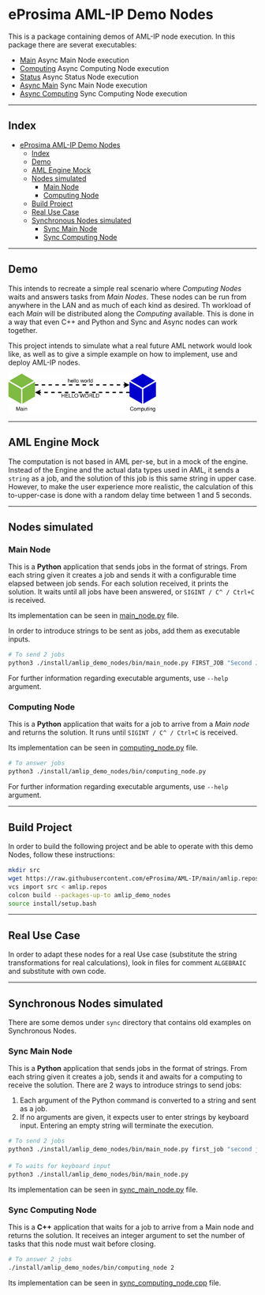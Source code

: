 # eProsima AML-IP Demo Nodes

This is a package containing demos of AML-IP node execution.
In this package there are severat executables:

- [Main](main_node.py) Async Main Node execution
- [Computing](computing_node.py) Async Computing Node execution
- [Status](status_node.py) Async Status Node execution
- [Async Main](sync/sync_main_node.py) Sync Main Node execution
- [Async Computing](sync/sync_computing_node.py) Sync Computing Node execution

---

## Index

- [eProsima AML-IP Demo Nodes](#eprosima-aml-ip-demo-nodes)
  - [Index](#index)
  - [Demo](#demo)
  - [AML Engine Mock](#aml-engine-mock)
  - [Nodes simulated](#nodes-simulated)
    - [Main Node](#main-node)
    - [Computing Node](#computing-node)
  - [Build Project](#build-project)
  - [Real Use Case](#real-use-case)
  - [Synchronous Nodes simulated](#synchronous-nodes-simulated)
    - [Sync Main Node](#sync-main-node)
    - [Sync Computing Node](#sync-computing-node)

---

## Demo

This intends to recreate a simple real scenario where *Computing Nodes* waits and answers tasks from *Main Nodes*.
These nodes can be run from anywhere in the LAN and as much of each kind as desired.
Th workload of each *Main* will be distributed along the *Computing* available.
This is done in a way that even C++ and Python and Sync and Async nodes can work together.

This project intends to simulate what a real future AML network would look like,
as well as to give a simple example on how to implement, use and deploy AML-IP nodes.

<img src="../.figures/basic_example.png" width="300"/>

---

## AML Engine Mock

The computation is not based in AML per-se, but in a mock of the engine.
Instead of the Engine and the actual data types used in AML, it sends a `string` as a job, and the solution of this job is this same string in upper case.
However, to make the user experience more realistic, the calculation of this to-upper-case is done with a random delay time between 1 and 5 seconds.

---

## Nodes simulated

### Main Node

This is a **Python** application that sends jobs in the format of strings.
From each string given it creates a job and sends it with a configurable time elapsed between job sends.
For each solution received, it prints the solution.
It waits until all jobs have been answered, or `SIGINT / C^ / Ctrl+C` is received.

Its implementation can be seen in [main_node.py](main_node.py) file.

In order to introduce strings to be sent as jobs, add them as executable inputs.

```sh
# To send 2 jobs
python3 ./install/amlip_demo_nodes/bin/main_node.py FIRST_JOB "Second Job"
```

For further information regarding executable arguments, use `--help` argument.

### Computing Node

This is a **Python** application that waits for a job to arrive from a *Main node* and returns the solution.
It runs until `SIGINT / C^ / Ctrl+C` is received.

Its implementation can be seen in [computing_node.py](computing_node.py) file.

```sh
# To answer jobs
python3 ./install/amlip_demo_nodes/bin/computing_node.py
```

For further information regarding executable arguments, use `--help` argument.

---

## Build Project

In order to build the following project and be able to operate with this demo Nodes, follow these instructions:

```sh
mkdir src
wget https://raw.githubusercontent.com/eProsima/AML-IP/main/amlip.repos
vcs import src < amlip.repos
colcon build --packages-up-to amlip_demo_nodes
source install/setup.bash
```

---

## Real Use Case

In order to adapt these nodes for a real Use case (substitute the string transformations for real calculations),
look in files for comment `ALGEBRAIC` and substitute with own code.

---

## Synchronous Nodes simulated

There are some demos under `sync` directory that contains old examples on Synchronous Nodes.

### Sync Main Node

This is a **Python** application that sends jobs in the format of strings.
From each string given it creates a job, sends it and awaits for a computing to receive the solution.
There are 2 ways to introduce strings to send jobs:

1. Each argument of the Python command is converted to a string and sent as a job.
2. If no arguments are given, it expects user to enter strings by keyboard input.
   Entering an empty string will terminate the execution.

```sh
# To send 2 jobs
python3 ./install/amlip_demo_nodes/bin/main_node.py first_job "second job"

# To waits for keyboard input
python3 ./install/amlip_demo_nodes/bin/main_node.py
```

Its implementation can be seen in [sync_main_node.py](sync/sync_main_node.py) file.

### Sync Computing Node

This is a **C++** application that waits for a job to arrive from a Main node and returns the solution.
It receives an integer argument to set the number of tasks that this node must wait before closing.

```sh
# To answer 2 jobs
./install/amlip_demo_nodes/bin/computing_node 2
```

Its implementation can be seen in [sync_computing_node.cpp](sync/sync_computing_node.cpp) file.
